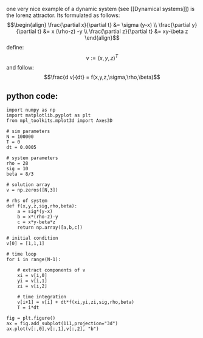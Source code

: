 
one very nice example of a dynamic system (see [[Dynamical systems]]) is the lorenz attractor. Its formulated as follows:
$$\begin{align}
\frac{\partial x}{\partial t} &= \sigma (y-x) \\
\frac{\partial y}{\partial t} &= x (\rho-z) -y \\
\frac{\partial z}{\partial t} &= xy-\beta z
\end{align}$$
define:
$$v := (x,y,z)^T$$
and follow:
$$\frac{d v}{dt} = f(x,y,z,\sigma,\rho,\beta)$$




## python code:

```
import numpy as np
import matplotlib.pyplot as plt
from mpl_toolkits.mplot3d import Axes3D

# sim parameters
N = 100000
T = 0
dt = 0.0005

# system parameters
rho = 28
sig = 10
beta = 8/3

# solution array
v = np.zeros([N,3])

# rhs of system
def f(x,y,z,sig,rho,beta):
    a = sig*(y-x)
    b = x*(rho-z)-y
    c = x*y-beta*z
    return np.array([a,b,c])

# initial condition
v[0] = [1,1,1]

# time loop
for i in range(N-1):
    
    # extract components of v
    xi = v[i,0]
    yi = v[i,1]
    zi = v[i,2]

    # time integration
    v[i+1] = v[i] + dt*f(xi,yi,zi,sig,rho,beta)
    T = i*dt

fig = plt.figure()
ax = fig.add_subplot(111,projection="3d")
ax.plot(v[:,0],v[:,1],v[:,2], "b")
```

